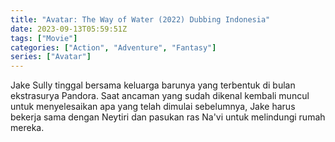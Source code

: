 ```yaml
---
title: "Avatar: The Way of Water (2022) Dubbing Indonesia"
date: 2023-09-13T05:59:51Z
tags: ["Movie"]
categories: ["Action", "Adventure", "Fantasy"]
series: ["Avatar"]
---
```


Jake Sully tinggal bersama keluarga barunya yang terbentuk di bulan ekstrasurya Pandora. Saat ancaman yang sudah dikenal kembali muncul untuk menyelesaikan apa yang telah dimulai sebelumnya, Jake harus bekerja sama dengan Neytiri dan pasukan ras Na'vi untuk melindungi rumah mereka.

<mux-player stream-type="on-demand"
src="https://kp3d-my.sharepoint.com/personal/ryoo_kp3d_onmicrosoft_com/_layouts/15/download.aspx?share=EQvmm_WUqkFOifNjm2wo9awBxa-oPIgrLsGYLT8hGg8SSw" metadata-video-title="Laskar Pelangi (2008)" prefer-playback="mse" controls>
  </mux-player>
  

  <script src="https://cdn.jsdelivr.net/npm/@mux/mux-player"></script>
  
  <script id="KCoLv7TPN8My9xrHg93zwY3zeB02DRdp1amVzmf016fxg" type="application/ld+json">
 {
  "@context": "https://schema.org/",
  "@type": "VideoObject",
  "name": "Avatar: The Way of Water (2022)",
  "contentUrl": "https://stream.mux.com/KCoLv7TPN8My9xrHg93zwY3zeB02DRdp1amVzmf016fxg.m3u8?quality=auto",
  "thumbnailUrl": "https://www.themoviedb.org/t/p/original/rdtZokC7lYFUuGjn1zGaY4WrVXU.jpg?width=314&fit_mode=preserve&time=25",
  "uploadDate": "2021-06-09T23:23:00Z",
}

</script>